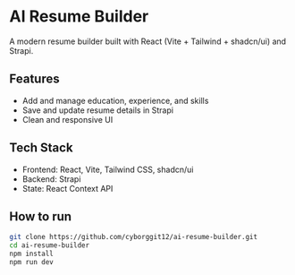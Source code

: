 # AI Resume Builder

A modern resume builder built with React (Vite + Tailwind + shadcn/ui) and Strapi.

## Features
- Add and manage education, experience, and skills
- Save and update resume details in Strapi
- Clean and responsive UI

## Tech Stack
- Frontend: React, Vite, Tailwind CSS, shadcn/ui
- Backend: Strapi
- State: React Context API

## How to run
```bash
git clone https://github.com/cyborggit12/ai-resume-builder.git
cd ai-resume-builder
npm install
npm run dev

